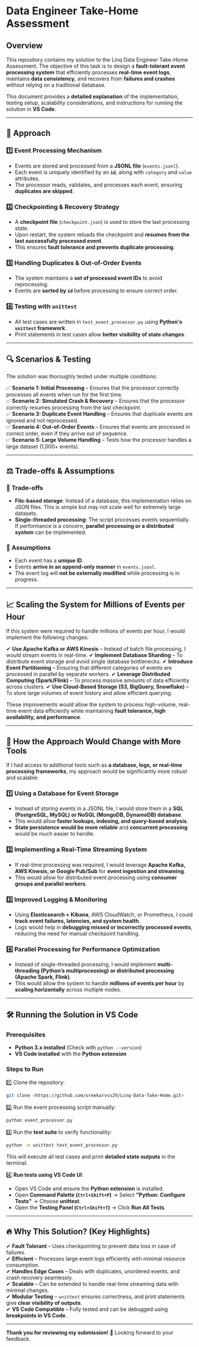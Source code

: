 # Data Engineer Take-Home Assessment

## Overview
This repository contains my solution to the Linq Data Engineer Take-Home Assessment. The objective of this task is to design a **fault-tolerant event processing system** that efficiently processes **real-time event logs**, maintains **data consistency**, and recovers from **failures and crashes** without relying on a traditional database.

This document provides a **detailed explanation** of the implementation, testing setup, scalability considerations, and instructions for running the solution in **VS Code**.

---

## 🚀 Approach
### 1️⃣ **Event Processing Mechanism**
- Events are stored and processed from a **JSONL file** (`events.jsonl`).
- Each event is uniquely identified by an **`id`**, along with `category` and `value` attributes.
- The processor reads, validates, and processes each event, ensuring **duplicates are skipped**.

### 2️⃣ **Checkpointing & Recovery Strategy**
- A **checkpoint file** (`checkpoint.json`) is used to store the last processing state.
- Upon restart, the system reloads the checkpoint and **resumes from the last successfully processed event**.
- This ensures **fault tolerance and prevents duplicate processing**.

### 3️⃣ **Handling Duplicates & Out-of-Order Events**
- The system maintains a **set of processed event IDs** to avoid reprocessing.
- Events are **sorted by `id`** before processing to ensure correct order.

### 4️⃣ **Testing with `unittest`**
- All test cases are written in `test_event_processor.py` using **Python's `unittest` framework**. 
- Print statements in test cases allow **better visibility of state changes**.

---

## 🔍 Scenarios & Testing
The solution was thoroughly tested under multiple conditions:

✅ **Scenario 1: Initial Processing** – Ensures that the processor correctly processes all events when run for the first time.  
✅ **Scenario 2: Simulated Crash & Recovery** – Ensures that the processor correctly resumes processing from the last checkpoint.  
✅ **Scenario 3: Duplicate Event Handling** – Ensures that duplicate events are ignored and not reprocessed.  
✅ **Scenario 4: Out-of-Order Events** – Ensures that events are processed in correct order, even if they arrive out of sequence.  
✅ **Scenario 5: Large Volume Handling** – Tests how the processor handles a large dataset (1,000+ events).  

---

## ⚖️ Trade-offs & Assumptions
### 🔹 **Trade-offs**
- **File-based storage**: Instead of a database, this implementation relies on JSON files. This is simple but may not scale well for extremely large datasets.
- **Single-threaded processing**: The script processes events sequentially. If performance is a concern, **parallel processing or a distributed system** can be implemented.

### 🔹 **Assumptions**
- Each event has a **unique ID**.
- Events **arrive in an append-only manner** in `events.jsonl`.
- The event log will **not be externally modified** while processing is in progress.

---

## 📈 Scaling the System for Millions of Events per Hour
If this system were required to handle millions of events per hour, I would implement the following changes:

✔ **Use Apache Kafka or AWS Kinesis** – Instead of batch file processing, I would stream events in real-time.
✔ **Implement Database Sharding** – To distribute event storage and avoid single database bottlenecks.
✔ **Introduce Event Partitioning** – Ensuring that different categories of events are processed in parallel by separate workers.
✔ **Leverage Distributed Computing (Spark/Flink)** – To process massive amounts of data efficiently across clusters.
✔ **Use Cloud-Based Storage (S3, BigQuery, Snowflake)** – To store large volumes of event history and allow efficient querying.

These improvements would allow the system to process high-volume, real-time event data efficiently while maintaining **fault tolerance, high availability, and performance**.

---

## 🔄 How the Approach Would Change with More Tools
If I had access to additional tools such as **a database, logs, or real-time processing frameworks**, my approach would be significantly more robust and scalable:

### **1️⃣ Using a Database for Event Storage**
- Instead of storing events in a JSONL file, I would store them in a **SQL (PostgreSQL, MySQL) or NoSQL (MongoDB, DynamoDB) database**.
- This would allow **faster lookups, indexing, and query-based analysis**.
- **State persistence would be more reliable** and **concurrent processing** would be much easier to handle.

### **2️⃣ Implementing a Real-Time Streaming System**
- If real-time processing was required, I would leverage **Apache Kafka, AWS Kinesis, or Google Pub/Sub** for **event ingestion and streaming**.
- This would allow for distributed event processing using **consumer groups and parallel workers**.

### **3️⃣ Improved Logging & Monitoring**
- Using **Elasticsearch + Kibana**, AWS CloudWatch, or Prometheus, I could **track event failures, latencies, and system health**.
- Logs would help in **debugging missed or incorrectly processed events**, reducing the need for manual checkpoint handling.

### **4️⃣ Parallel Processing for Performance Optimization**
- Instead of single-threaded processing, I would implement **multi-threading (Python’s multiprocessing) or distributed processing (Apache Spark, Flink)**.
- This would allow the system to handle **millions of events per hour** by **scaling horizontally** across multiple nodes.

---

## 🛠 Running the Solution in VS Code
### **Prerequisites**
- **Python 3.x installed** (Check with `python --version`)
- **VS Code installed** with the **Python extension**

### **Steps to Run**
1️⃣ Clone the repository:
   ```sh
   git clone <https://github.com/sreekarvss29/Linq-Data-Take-Home.git>
   ```

2️⃣ Run the event processing script manually:
   ```sh
   python event_processor.py
   ```

3️⃣ Run the **test suite** to verify functionality:
   ```sh
   python -m unittest test_event_processor.py
   ```
   This will execute all test cases and print **detailed state outputs** in the terminal.

4️⃣ **Run tests using VS Code UI**:
   - Open VS Code and ensure the **Python extension** is installed.
   - Open **Command Palette (`Ctrl+Shift+P`)** → Select **"Python: Configure Tests"** → Choose **unittest**.
   - Open the **Testing Panel (`Ctrl+Shift+T`)** → Click **Run All Tests**.

---

## 🔥 Why This Solution? (Key Highlights)
✔ **Fault Tolerant** – Uses checkpointing to prevent data loss in case of failures.  
✔ **Efficient** – Processes large event logs efficiently with minimal resource consumption.  
✔ **Handles Edge Cases** – Deals with duplicates, unordered events, and crash recovery seamlessly.  
✔ **Scalable** – Can be extended to handle real-time streaming data with minimal changes.  
✔ **Modular Testing** – `unittest` ensures correctness, and print statements give **clear visibility of outputs**.  
✔ **VS Code Compatible** – Fully tested and can be debugged using **breakpoints in VS Code**.  

---

**Thank you for reviewing my submission!** 🚀 Looking forward to your feedback.
